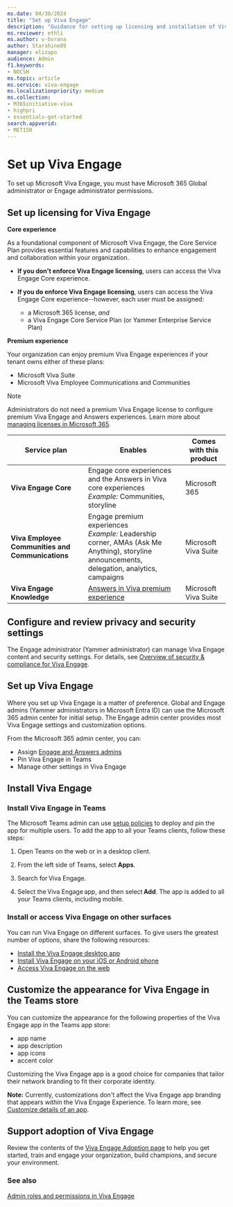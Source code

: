 ```yaml
---
ms.date: 04/30/2024
title: "Set up Viva Engage"
description: "Guidance for setting up licensing and installation of Viva Engage for an organization."
ms.reviewer: ethli
ms.author: v-bvrana
author: Starshine89
manager: elizapo
audience: Admin
f1.keywords:
- NOCSH
ms.topic: article
ms.service: viva-engage
ms.localizationpriority: medium
ms.collection:  
- M365initiative-viva
- highpri
- essentials-get-started
search.appverid:
- MET150
---
```

# Set up Viva Engage

To set up Microsoft Viva Engage, you must have Microsoft 365 Global administrator or Engage administrator permissions.

## Set up licensing for Viva Engage

**Core experience**

As a foundational component of Microsoft Viva Engage, the Core Service Plan provides essential features and capabilities to enhance engagement and collaboration within your organization.

- **If you don't enforce Viva Engage licensing**, users can access the Viva Engage Core experience.<br>
- **If you do enforce Viva Engage licensing**, users can access the Viva Engage Core experience--however, each user must be assigned:

    - a Microsoft 365 license, *and*
    - a Viva Engage Core Service Plan (or Yammer Enterprise Service Plan)

**Premium experience**

 Your organization can enjoy premium Viva Engage experiences if your tenant owns either of these plans:

- Microsoft Viva Suite
- Microsoft Viva Employee Communications and Communities

>[!NOTE]
>Administrators do not need a premium Viva Engage license to configure premium Viva Engage and Answers experiences. Learn more about [managing licenses in Microsoft 365](/Viva/engage/manage-engage-licenses-microsoft-365).

|Service plan |Enables |Comes with this product |
|-------------------|---------|-------|
|**Viva Engage Core**|Engage core experiences and the Answers in Viva core experiences <br> *Example:* Communities, storyline |Microsoft 365|
|**Viva Employee Communities and Communications**|Engage premium experiences <br> *Example:* Leadership corner, AMAs (Ask Me Anything), storyline announcements, delegation, analytics, campaigns |Microsoft Viva Suite|
|**Viva Engage Knowledge**|[Answers in Viva premium experience](/viva/engage/eac-answers-overview-set-up#licensing) |Microsoft Viva Suite|

## Configure and review privacy and security settings

The Engage administrator (Yammer administrator) can manage Viva Engage content and security settings.
For details, see [Overview of security & compliance for Viva Engage](/viva/engage/manage-security-and-compliance/security-and-compliance).

## Set up Viva Engage

Where you set up Viva Engage is a matter of preference. Global and Engage admins (Yammer administrators in Microsoft Entra ID) can use the Microsoft 365 admin center for initial setup. The Engage admin center provides most Viva Engage settings and customization options.

From the Microsoft 365 admin center, you can:

- Assign [Engage and Answers admins](eac-key-admin-roles-permissions.md)
- Pin Viva Engage in Teams
- Manage other settings in Viva Engage

## Install Viva Engage

### Install Viva Engage in Teams

The Microsoft Teams admin can use [setup policies](/microsoftteams/teams-app-setup-policies) to deploy and pin the app for multiple users. To add the app to all your Teams clients, follow these steps:

1. Open Teams on the web or in a desktop client.

2. From the left side of Teams, select **Apps**.

3. Search for Viva Engage.

4. Select the Viva Engage app, and then select **Add**. The app is added to all your Teams clients, including mobile.

### Install or access Viva Engage on other surfaces

You can run Viva Engage on different surfaces. To give users the greatest number of options, share the following resources:

- [Install the Viva Engage desktop app](https://prod.support.services.microsoft.com/en-au/office/install-the-viva-engage-desktop-app-66ccb412-ca1d-4e43-872c-9705abf11b1b)
- [Install Viva Engage on your iOS or Android phone](https://support.microsoft.com/en-us/office/set-up-viva-engage-on-your-mobile-phone-e52e65ad-14fa-4db9-b8f7-80fe3f6e25a7)
- [Access Viva Engage on the web](https://engage.cloud.microsoft/main/feed)

## Customize the appearance for Viva Engage in the Teams store

You can customize the appearance for the following properties of the Viva Engage app in the Teams app store:

- app name
- app description
- app icons
- accent color

Customizing the Viva Engage app is a good choice for companies that tailor their network branding to fit their corporate identity.

**Note:** Currently, customizations don't affect the Viva Engage app branding that appears _within_ the Viva Engage Experience. To learn more, see [Customize details of an app](/MicrosoftTeams/customize-apps#customize-details-of-an-app).
 
## Support adoption of Viva Engage
 
Review the contents of the [Viva Engage Adoption page](https://adoption.microsoft.com/en-us/viva/engage/) to help you get started, train and engage your organization, build champions, and secure your environment.

### See also
[Admin roles and permissions in Viva Engage](eac-key-admin-roles-permissions.md)
